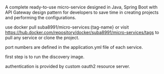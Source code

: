 A complete ready-to-use micro-service designed in Java, Spring Boot with API Gateway design pattern for developers to save time in creating projects and performing the configurations.

use docker pull suba8991/micro-services:{tag-name} or visit https://hub.docker.com/repository/docker/suba8991/micro-services/tags to pull any service or clone the project.

port numbers are defined in the application.yml file of each service.

first step is to run the discovery image.

authentication is provided by custom oauth2 resource server.
